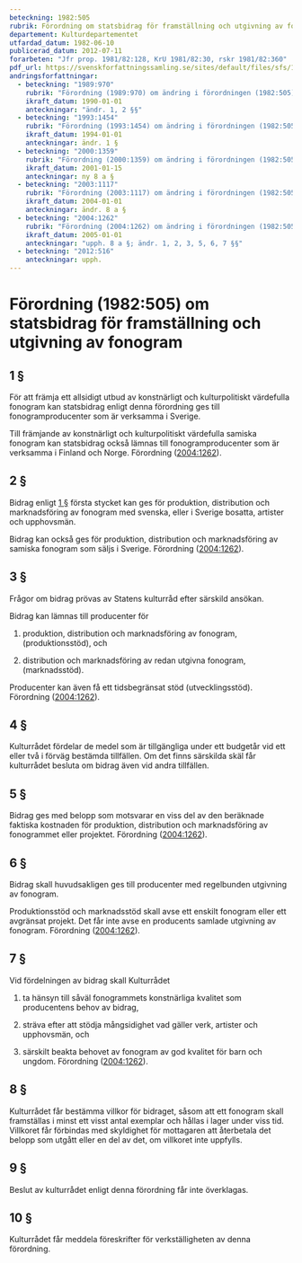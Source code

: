 ```yaml
---
beteckning: 1982:505
rubrik: Förordning om statsbidrag för framställning och utgivning av fonogram
departement: Kulturdepartementet
utfardad_datum: 1982-06-10
publicerad_datum: 2012-07-11
forarbeten: "Jfr prop. 1981/82:128, KrU 1981/82:30, rskr 1981/82:360"
pdf_url: https://svenskforfattningssamling.se/sites/default/files/sfs/1982-06/SFS1982-505.pdf
andringsforfattningar:
  - beteckning: "1989:970"
    rubrik: "Förordning (1989:970) om ändring i förordningen (1982:505) om statsbidrag för framställning och utgivning av fonogram"
    ikraft_datum: 1990-01-01
    anteckningar: "ändr. 1, 2 §§"
  - beteckning: "1993:1454"
    rubrik: "Förordning (1993:1454) om ändring i förordningen (1982:505) om statsbidrag för framställning och utgivning av fonogram"
    ikraft_datum: 1994-01-01
    anteckningar: ändr. 1 §
  - beteckning: "2000:1359"
    rubrik: "Förordning (2000:1359) om ändring i förordningen (1982:505) om statsbidrag för framställning och utgivning av fonogram"
    ikraft_datum: 2001-01-15
    anteckningar: ny 8 a §
  - beteckning: "2003:1117"
    rubrik: "Förordning (2003:1117) om ändring i förordningen (1982:505) om statsbidrag för framställning och utgivning av fonogram"
    ikraft_datum: 2004-01-01
    anteckningar: ändr. 8 a §
  - beteckning: "2004:1262"
    rubrik: "Förordning (2004:1262) om ändring i förordningen (1982:505) om statsbidrag för framställning och utgivning av fonogram"
    ikraft_datum: 2005-01-01
    anteckningar: "upph. 8 a §; ändr. 1, 2, 3, 5, 6, 7 §§"
  - beteckning: "2012:516"
    anteckningar: upph.
---
```


# Förordning (1982:505) om statsbidrag för framställning och utgivning av fonogram

## 1 §

För att främja ett allsidigt utbud av konstnärligt och kulturpolitiskt värdefulla fonogram kan statsbidrag enligt denna förordning ges till fonogramproducenter som är verksamma i Sverige.

Till främjande av konstnärligt och kulturpolitiskt värdefulla samiska fonogram kan statsbidrag också lämnas till fonogramproducenter som är verksamma i Finland och Norge. Förordning ([2004:1262](https://selex.se/eli/sfs/2004/1262)).

## 2 §

Bidrag enligt [1 §](#1) första stycket kan ges för produktion, distribution och marknadsföring av fonogram med svenska, eller i Sverige bosatta, artister och upphovsmän.

Bidrag kan också ges för produktion, distribution och marknadsföring av samiska fonogram som säljs i Sverige. Förordning ([2004:1262](https://selex.se/eli/sfs/2004/1262)).

## 3 §

Frågor om bidrag prövas av Statens kulturråd efter särskild ansökan.

Bidrag kan lämnas till producenter för

1. produktion, distribution och marknadsföring av fonogram, (produktionsstöd), och

2. distribution och marknadsföring av redan utgivna fonogram, (marknadsstöd).

Producenter kan även få ett tidsbegränsat stöd (utvecklingsstöd). Förordning ([2004:1262](https://selex.se/eli/sfs/2004/1262)).

## 4 §

Kulturrådet fördelar de medel som är tillgängliga under ett budgetår vid ett eller två i förväg bestämda tillfällen. Om det finns särskilda skäl får kulturrådet besluta om bidrag även vid andra tillfällen.

## 5 §

Bidrag ges med belopp som motsvarar en viss del av den beräknade faktiska kostnaden för produktion, distribution och marknadsföring av fonogrammet eller projektet. Förordning ([2004:1262](https://selex.se/eli/sfs/2004/1262)).

## 6 §

Bidrag skall huvudsakligen ges till producenter med regelbunden utgivning av fonogram.

Produktionsstöd och marknadsstöd skall avse ett enskilt fonogram eller ett avgränsat projekt. Det får inte avse en producents samlade utgivning av fonogram. Förordning ([2004:1262](https://selex.se/eli/sfs/2004/1262)).

## 7 §

Vid fördelningen av bidrag skall Kulturrådet

1. ta hänsyn till såväl fonogrammets konstnärliga kvalitet som producentens behov av bidrag,

2. sträva efter att stödja mångsidighet vad gäller verk, artister och upphovsmän, och

3. särskilt beakta behovet av fonogram av god kvalitet för barn och ungdom. Förordning ([2004:1262](https://selex.se/eli/sfs/2004/1262)).

## 8 §

Kulturrådet får bestämma villkor för bidraget, såsom att ett fonogram skall framställas i minst ett visst antal exemplar och hållas i lager under viss tid. Villkoret får förbindas med skyldighet för mottagaren att återbetala det belopp som utgått eller en del av det, om villkoret inte uppfylls.

## 9 §

Beslut av kulturrådet enligt denna förordning får inte överklagas.

## 10 §

Kulturrådet får meddela föreskrifter för verkställigheten av denna förordning.
